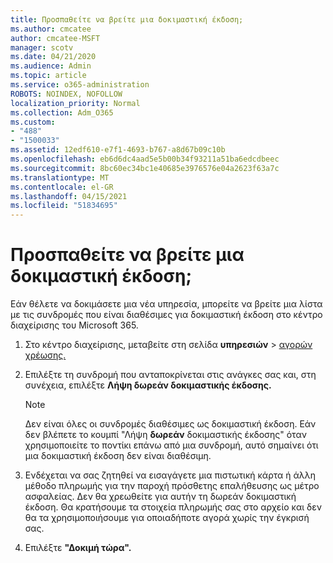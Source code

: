 ```yaml
---
title: Προσπαθείτε να βρείτε μια δοκιμαστική έκδοση;
ms.author: cmcatee
author: cmcatee-MSFT
manager: scotv
ms.date: 04/21/2020
ms.audience: Admin
ms.topic: article
ms.service: o365-administration
ROBOTS: NOINDEX, NOFOLLOW
localization_priority: Normal
ms.collection: Adm_O365
ms.custom:
- "488"
- "1500033"
ms.assetid: 12edf610-e7f1-4693-b767-a8d67b09c10b
ms.openlocfilehash: eb6d6dc4aad5e5b00b34f93211a51ba6edcdbeec
ms.sourcegitcommit: 8bc60ec34bc1e40685e3976576e04a2623f63a7c
ms.translationtype: MT
ms.contentlocale: el-GR
ms.lasthandoff: 04/15/2021
ms.locfileid: "51834695"
---
```

# <a name="trying-to-find-a-trial"></a>Προσπαθείτε να βρείτε μια δοκιμαστική έκδοση;

Εάν θέλετε να δοκιμάσετε μια νέα υπηρεσία, μπορείτε να βρείτε μια λίστα με τις συνδρομές που είναι διαθέσιμες για δοκιμαστική έκδοση στο κέντρο διαχείρισης του Microsoft 365.
  
1. Στο κέντρο διαχείρισης, μεταβείτε στη σελίδα **υπηρεσιών** \> [αγορών χρέωσης.](https://go.microsoft.com/fwlink/p/?linkid=868433)

2. Επιλέξτε τη συνδρομή που ανταποκρίνεται στις ανάγκες σας και, στη συνέχεια, επιλέξτε **Λήψη δωρεάν δοκιμαστικής έκδοσης.**

    > [!NOTE]
    > Δεν είναι όλες οι συνδρομές διαθέσιμες ως δοκιμαστική έκδοση. Εάν δεν βλέπετε το κουμπί "Λήψη **δωρεάν** δοκιμαστικής έκδοσης" όταν χρησιμοποιείτε το ποντίκι επάνω από μια συνδρομή, αυτό σημαίνει ότι μια δοκιμαστική έκδοση δεν είναι διαθέσιμη.
  
3. Ενδέχεται να σας ζητηθεί να εισαγάγετε μια πιστωτική κάρτα ή άλλη μέθοδο πληρωμής για την παροχή πρόσθετης επαλήθευσης ως μέτρο ασφαλείας. Δεν θα χρεωθείτε για αυτήν τη δωρεάν δοκιμαστική έκδοση. Θα κρατήσουμε τα στοιχεία πληρωμής σας στο αρχείο και δεν θα τα χρησιμοποιήσουμε για οποιαδήποτε αγορά χωρίς την έγκρισή σας.

4. Επιλέξτε **"Δοκιμή τώρα".**